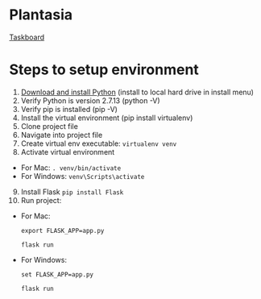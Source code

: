 # Plantasia

[Taskboard](https://dry-caverns-85168.herokuapp.com/)

# Steps to setup environment
1. [Download and install Python](https://www.python.org/downloads/) (install to local hard drive in install menu)
2. Verify Python is version 2.7.13 (python -V)
3. Verify pip is installed (pip -V)
4. Install the virtual environment (pip install virtualenv)
5. Clone project file
6. Navigate into project file
7. Create virtual env executable: `virtualenv venv`
8. Activate virtual environment
* For Mac: `. venv/bin/activate`
* For Windows: `venv\Scripts\activate`
9. Install Flask `pip install Flask`
10. Run project:
* For Mac: 
	
    `export FLASK_APP=app.py`
	
    `flask run`
* For Windows:
	
    `set FLASK_APP=app.py`
	
    `flask run`